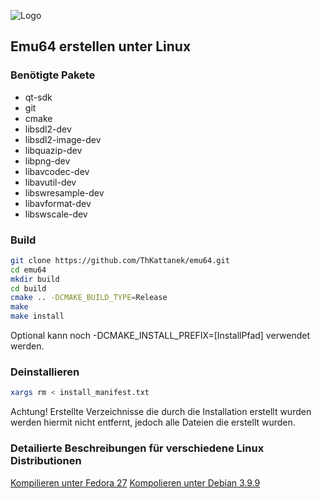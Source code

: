 ![Logo](http://www.emu64-projekt.de/images/emu64_logo_120_120.png)

## Emu64 erstellen unter Linux

### Benötigte Pakete 
- qt-sdk
- git
- cmake
- libsdl2-dev
- libsdl2-image-dev
- libquazip-dev
- libpng-dev
- libavcodec-dev
- libavutil-dev
- libswresample-dev
- libavformat-dev
- libswscale-dev

### Build
```bash
git clone https://github.com/ThKattanek/emu64.git
cd emu64
mkdir build
cd build
cmake .. -DCMAKE_BUILD_TYPE=Release
make
make install
```
Optional kann noch -DCMAKE_INSTALL_PREFIX=[InstallPfad] verwendet werden.

### Deinstallieren
```bash
xargs rm < install_manifest.txt
```
Achtung! Erstellte Verzeichnisse die durch die Installation erstellt wurden werden hiermit nicht entfernt, jedoch alle Dateien die erstellt wurden.

### Detailierte Beschreibungen für verschiedene Linux Distributionen

[Kompilieren unter Fedora 27](https://github.com/ThKattanek/emu64/wiki/Emu64-auf-Fedora-27-kompilieren)
[Kompolieren unter Debian 3.9.9](https://github.com/ThKattanek/emu64/wiki/Emu64-auf-Debian-9.3.0-kompilieren)

